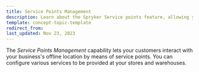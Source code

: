 ```yaml
---
title: Service Points Management
description: Learn about the Spryker Service points feature, allowing you to provide your services at offline locations.
template: concept-topic-template
redirect_from:
last_updated: Nov 23, 2023
---
```


The *Service Points Management* capability lets your customers interact with your business's offline location by means of service points. You can configure various services to be provided at your stores and warehouses.
